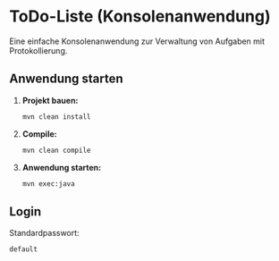 # ToDo-Liste (Konsolenanwendung)

Eine einfache Konsolenanwendung zur Verwaltung von Aufgaben mit Protokollierung.

## Anwendung starten

1. **Projekt bauen:**
   ```bash
   mvn clean install
2. **Compile:**
   ```bash
   mvn clean compile
3. **Anwendung starten:**
   ```bash
   mvn exec:java
## Login
Standardpasswort:
````bash
default
